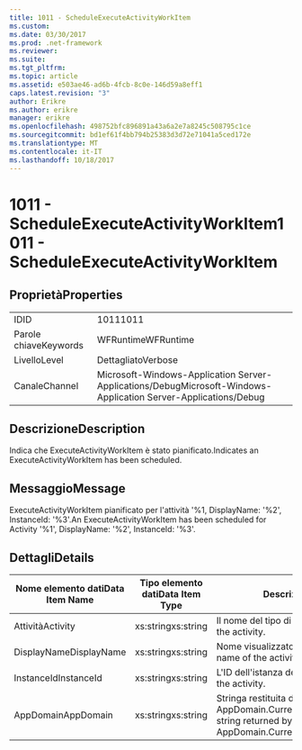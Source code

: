 ```yaml
---
title: 1011 - ScheduleExecuteActivityWorkItem
ms.custom: 
ms.date: 03/30/2017
ms.prod: .net-framework
ms.reviewer: 
ms.suite: 
ms.tgt_pltfrm: 
ms.topic: article
ms.assetid: e503ae46-ad6b-4fcb-8c0e-146d59a8eff1
caps.latest.revision: "3"
author: Erikre
ms.author: erikre
manager: erikre
ms.openlocfilehash: 498752bfc896891a43a6a2e7a8245c508795c1ce
ms.sourcegitcommit: bd1ef61f4bb794b25383d3d72e71041a5ced172e
ms.translationtype: MT
ms.contentlocale: it-IT
ms.lasthandoff: 10/18/2017
---
```

# <a name="1011---scheduleexecuteactivityworkitem"></a><span data-ttu-id="c49a1-102">1011 - ScheduleExecuteActivityWorkItem</span><span class="sxs-lookup"><span data-stu-id="c49a1-102">1011 - ScheduleExecuteActivityWorkItem</span></span>
## <a name="properties"></a><span data-ttu-id="c49a1-103">Proprietà</span><span class="sxs-lookup"><span data-stu-id="c49a1-103">Properties</span></span>  
  
|||  
|-|-|  
|<span data-ttu-id="c49a1-104">ID</span><span class="sxs-lookup"><span data-stu-id="c49a1-104">ID</span></span>|<span data-ttu-id="c49a1-105">1011</span><span class="sxs-lookup"><span data-stu-id="c49a1-105">1011</span></span>|  
|<span data-ttu-id="c49a1-106">Parole chiave</span><span class="sxs-lookup"><span data-stu-id="c49a1-106">Keywords</span></span>|<span data-ttu-id="c49a1-107">WFRuntime</span><span class="sxs-lookup"><span data-stu-id="c49a1-107">WFRuntime</span></span>|  
|<span data-ttu-id="c49a1-108">Livello</span><span class="sxs-lookup"><span data-stu-id="c49a1-108">Level</span></span>|<span data-ttu-id="c49a1-109">Dettagliato</span><span class="sxs-lookup"><span data-stu-id="c49a1-109">Verbose</span></span>|  
|<span data-ttu-id="c49a1-110">Canale</span><span class="sxs-lookup"><span data-stu-id="c49a1-110">Channel</span></span>|<span data-ttu-id="c49a1-111">Microsoft-Windows-Application Server-Applications/Debug</span><span class="sxs-lookup"><span data-stu-id="c49a1-111">Microsoft-Windows-Application Server-Applications/Debug</span></span>|  
  
## <a name="description"></a><span data-ttu-id="c49a1-112">Descrizione</span><span class="sxs-lookup"><span data-stu-id="c49a1-112">Description</span></span>  
 <span data-ttu-id="c49a1-113">Indica che ExecuteActivityWorkItem è stato pianificato.</span><span class="sxs-lookup"><span data-stu-id="c49a1-113">Indicates an ExecuteActivityWorkItem has been scheduled.</span></span>  
  
## <a name="message"></a><span data-ttu-id="c49a1-114">Messaggio</span><span class="sxs-lookup"><span data-stu-id="c49a1-114">Message</span></span>  
 <span data-ttu-id="c49a1-115">ExecuteActivityWorkItem pianificato per l'attività '%1, DisplayName: '%2', InstanceId: '%3'.</span><span class="sxs-lookup"><span data-stu-id="c49a1-115">An ExecuteActivityWorkItem has been scheduled for Activity '%1', DisplayName: '%2', InstanceId: '%3'.</span></span>  
  
## <a name="details"></a><span data-ttu-id="c49a1-116">Dettagli</span><span class="sxs-lookup"><span data-stu-id="c49a1-116">Details</span></span>  
  
|<span data-ttu-id="c49a1-117">Nome elemento dati</span><span class="sxs-lookup"><span data-stu-id="c49a1-117">Data Item Name</span></span>|<span data-ttu-id="c49a1-118">Tipo elemento dati</span><span class="sxs-lookup"><span data-stu-id="c49a1-118">Data Item Type</span></span>|<span data-ttu-id="c49a1-119">Descrizione</span><span class="sxs-lookup"><span data-stu-id="c49a1-119">Description</span></span>|  
|--------------------|--------------------|-----------------|  
|<span data-ttu-id="c49a1-120">Attività</span><span class="sxs-lookup"><span data-stu-id="c49a1-120">Activity</span></span>|<span data-ttu-id="c49a1-121">xs:string</span><span class="sxs-lookup"><span data-stu-id="c49a1-121">xs:string</span></span>|<span data-ttu-id="c49a1-122">Il nome del tipo di attività.</span><span class="sxs-lookup"><span data-stu-id="c49a1-122">The type name of the activity.</span></span>|  
|<span data-ttu-id="c49a1-123">DisplayName</span><span class="sxs-lookup"><span data-stu-id="c49a1-123">DisplayName</span></span>|<span data-ttu-id="c49a1-124">xs:string</span><span class="sxs-lookup"><span data-stu-id="c49a1-124">xs:string</span></span>|<span data-ttu-id="c49a1-125">Nome visualizzato dell'attività.</span><span class="sxs-lookup"><span data-stu-id="c49a1-125">The display name of the activity.</span></span>|  
|<span data-ttu-id="c49a1-126">InstanceId</span><span class="sxs-lookup"><span data-stu-id="c49a1-126">InstanceId</span></span>|<span data-ttu-id="c49a1-127">xs:string</span><span class="sxs-lookup"><span data-stu-id="c49a1-127">xs:string</span></span>|<span data-ttu-id="c49a1-128">L'ID dell'istanza dell'attività.</span><span class="sxs-lookup"><span data-stu-id="c49a1-128">The instance id of the activity.</span></span>|  
|<span data-ttu-id="c49a1-129">AppDomain</span><span class="sxs-lookup"><span data-stu-id="c49a1-129">AppDomain</span></span>|<span data-ttu-id="c49a1-130">xs:string</span><span class="sxs-lookup"><span data-stu-id="c49a1-130">xs:string</span></span>|<span data-ttu-id="c49a1-131">Stringa restituita da AppDomain.CurrentDomain.FriendlyName.</span><span class="sxs-lookup"><span data-stu-id="c49a1-131">The string returned by AppDomain.CurrentDomain.FriendlyName.</span></span>|
